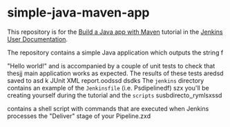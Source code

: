 # simple-java-maven-app

This repository is for the
[Build a Java app with Maven](https://jenkins.io/doc/tutorials/build-a-java-app-with-maven/)
tutorial in the [Jenkins User Documentation](https://jenkins.io/doc/).

The repository contains a simple Java application which outputs the string f

"Hello world!" and is accompanied by a couple of unit tests to check that thesjj
main application works as expected. The results of these tests aredsd saved to asd k
JUnit XML report.oodssd
dsdks
The `jenkins` directory contains an example of the `Jenkinsfile` (i.e. Psdipelinedf) szx
you'll be creating yourself during the tutorial and the `scripts` susbdirecto,,rymlsxssd

contains a shell script with commands that are executed when Jenkins processes
the "Deliver" stage of your Pipeline.zxd
